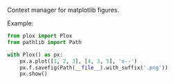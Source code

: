 Context manager for matplotlib figures.

Example:

```python
from plox import Plox
from pathlib import Path

with Plox() as px:
    px.a.plot([1, 2, 3], [4, 3, 5], 'o--')
    px.f.savefig(Path(__file__).with_suffix('.png'))
    px.show()
```
